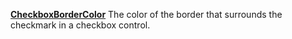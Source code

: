 [**CheckboxBorderColor**](properties-color-border.md) The color of the border that surrounds the checkmark in a checkbox control.
